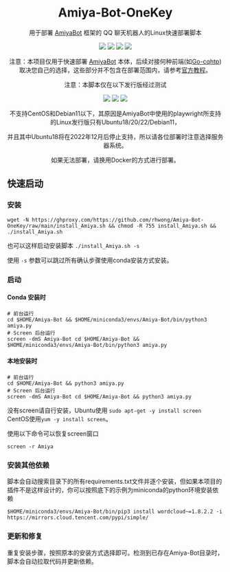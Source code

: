 <div align="center">

# Amiya-Bot-OneKey

用于部署 [AmiyaBot](https://github.com/AmiyaBot/Amiya-Bot) 框架的 QQ 聊天机器人的Linux快速部署脚本<br>


<img src="https://img.shields.io/github/issues/rhwong/Amiya-Bot-OneKey"> <img src="https://img.shields.io/github/forks/rhwong/Amiya-Bot-OneKey"> 
<img src="https://img.shields.io/github/stars/rhwong/Amiya-Bot-OneKey"> <img src="https://img.shields.io/github/license/rhwong/Amiya-Bot-OneKey">

注意：本项目仅用于快速部署 [AmiyaBot](https://github.com/AmiyaBot/Amiya-Bot) 本体，后续对接何种前端(如[Go-cqhtp](https://github.com/Mrs4s/go-cqhttp/))取决您自己的选择，这些部分并不包含在部署范围内，请参考[官方教程](https://www.amiyabot.com/guide/deploy/console/configure.html)。

注意：本脚本仅在以下发行版经过测试

<img src="https://img.shields.io/badge/Ubuntu-x86__64-red?style=flat-square&logo=ubuntu"> 
<img src="https://img.shields.io/badge/Ubuntu-aarch64-red?style=flat-square&logo=ubuntu"> 
<!--<img src="https://img.shields.io/badge/CentOS-x86__64-green?style=flat-square&logo=centos"> -->
<img src="https://img.shields.io/badge/Debian11-x86__64-purple?style=flat-square&logo=debian">

不支持CentOS和Debian11以下，其原因是AmiyaBot中使用的playwright所支持的Linux发行版只有Ubuntu18/20/22/Debian11，

并且其中Ubuntu18将在2022年12月后停止支持，所以请各位部署时注意选择服务器系统。

如果无法部署，请换用Docker的方式进行部署。


</div>
<!-- projectInfo end -->

## 快速启动

### 安装

```shell
wget -N https://ghproxy.com/https://github.com/rhwong/Amiya-Bot-OneKey/raw/main/install_Amiya.sh && chmod -R 755 install_Amiya.sh && ./install_Amiya.sh
```
也可以这样启动安装脚本 `./install_Amiya.sh -s` 

使用 `-s` 参数可以跳过所有确认步骤使用conda安装方式安装。

### 启动

#### Conda 安装时

```
# 前台运行
cd $HOME/Amiya-Bot && $HOME/miniconda3/envs/Amiya-Bot/bin/python3 amiya.py
# Screen 后台运行
screen -dmS Amiya-Bot cd $HOME/Amiya-Bot && $HOME/miniconda3/envs/Amiya-Bot/bin/python3 amiya.py
```
#### 本地安装时
```
# 前台运行
cd $HOME/Amiya-Bot && python3 amiya.py
# Screen 后台运行
screen -dmS Amiya-Bot cd $HOME/Amiya-Bot && python3 amiya.py
```

没有screen请自行安装，Ubuntu使用 `sudo apt-get -y install screen` CentOS使用`yum -y install screen`。

使用以下命令可以恢复screen窗口

```shell
screen -r Amiya
```

### 安装其他依赖

脚本会自动搜索目录下的所有requirements.txt文件并逐个安装，但如果本项目的插件不是这样设计的，你可以按照底下的示例为miniconda的python环境安装依赖
```
$HOME/miniconda3/envs/Amiya-Bot/bin/pip3 install wordcloud~=1.8.2.2 -i https://mirrors.cloud.tencent.com/pypi/simple/
```

### 更新和修复

重复安装步骤，按照原本的安装方式选择即可。检测到已存在Amiya-Bot目录时，脚本会自动拉取代码并更新依赖。
